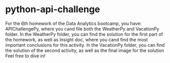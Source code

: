 # python-api-challenge
For the 6th homework of the Data Analytics bootcamp, you have:
APIChallengePy, where you cand file both the WeatherPy and VacationPy folder. 
In the WeatherPy folder, you can find the solution for the first part of the homework, as well as Insight doc, where you cand find the most important 
conclusions for this activity. In the VacationPy folder, you can find the solution of the second activity, as well as the final image for the solution
Feel free to dive in!